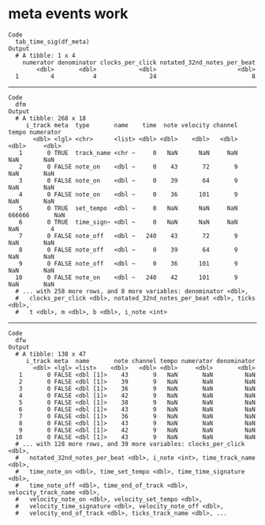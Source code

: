 # meta events work

    Code
      tab_time_sig(df_meta)
    Output
      # A tibble: 1 x 4
        numerator denominator clocks_per_click notated_32nd_notes_per_beat
            <dbl>       <dbl>            <dbl>                       <dbl>
      1         4           4               24                           8

---

    Code
      dfm
    Output
      # A tibble: 268 x 18
         i_track meta  type       name    time  note velocity channel  tempo numerator
           <dbl> <lgl> <chr>      <list> <dbl> <dbl>    <dbl>   <dbl>  <dbl>     <dbl>
       1       0 TRUE  track_name <chr ~     0   NaN      NaN     NaN    NaN       NaN
       2       0 FALSE note_on    <dbl ~     0    43       72       9    NaN       NaN
       3       0 FALSE note_on    <dbl ~     0    39       64       9    NaN       NaN
       4       0 FALSE note_on    <dbl ~     0    36      101       9    NaN       NaN
       5       0 TRUE  set_tempo  <dbl ~     0   NaN      NaN     NaN 666666       NaN
       6       0 TRUE  time_sign~ <dbl ~     0   NaN      NaN     NaN    NaN         4
       7       0 FALSE note_off   <dbl ~   240    43       72       9    NaN       NaN
       8       0 FALSE note_off   <dbl ~     0    39       64       9    NaN       NaN
       9       0 FALSE note_off   <dbl ~     0    36      101       9    NaN       NaN
      10       0 FALSE note_on    <dbl ~   240    42      101       9    NaN       NaN
      # ... with 258 more rows, and 8 more variables: denominator <dbl>,
      #   clocks_per_click <dbl>, notated_32nd_notes_per_beat <dbl>, ticks <dbl>,
      #   t <dbl>, m <dbl>, b <dbl>, i_note <int>

---

    Code
      dfw
    Output
      # A tibble: 138 x 47
         i_track meta  name       note channel tempo numerator denominator
           <dbl> <lgl> <list>    <dbl>   <dbl> <dbl>     <dbl>       <dbl>
       1       0 FALSE <dbl [1]>    43       9   NaN       NaN         NaN
       2       0 FALSE <dbl [1]>    39       9   NaN       NaN         NaN
       3       0 FALSE <dbl [1]>    36       9   NaN       NaN         NaN
       4       0 FALSE <dbl [1]>    42       9   NaN       NaN         NaN
       5       0 FALSE <dbl [1]>    38       9   NaN       NaN         NaN
       6       0 FALSE <dbl [1]>    43       9   NaN       NaN         NaN
       7       0 FALSE <dbl [1]>    36       9   NaN       NaN         NaN
       8       0 FALSE <dbl [1]>    43       9   NaN       NaN         NaN
       9       0 FALSE <dbl [1]>    42       9   NaN       NaN         NaN
      10       0 FALSE <dbl [1]>    43       9   NaN       NaN         NaN
      # ... with 128 more rows, and 39 more variables: clocks_per_click <dbl>,
      #   notated_32nd_notes_per_beat <dbl>, i_note <int>, time_track_name <dbl>,
      #   time_note_on <dbl>, time_set_tempo <dbl>, time_time_signature <dbl>,
      #   time_note_off <dbl>, time_end_of_track <dbl>, velocity_track_name <dbl>,
      #   velocity_note_on <dbl>, velocity_set_tempo <dbl>,
      #   velocity_time_signature <dbl>, velocity_note_off <dbl>,
      #   velocity_end_of_track <dbl>, ticks_track_name <dbl>, ...

